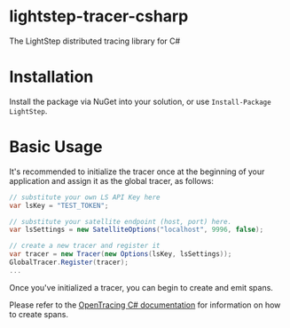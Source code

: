 # lightstep-tracer-csharp
The LightStep distributed tracing library for C#

# Installation
Install the package via NuGet into your solution, or use `Install-Package LightStep`.

# Basic Usage
It's recommended to initialize the tracer once at the beginning of your application and assign it as the global tracer, as follows:
```c#
// substitute your own LS API Key here
var lsKey = "TEST_TOKEN";

// substitute your satellite endpoint (host, port) here.
var lsSettings = new SatelliteOptions("localhost", 9996, false);

// create a new tracer and register it
var tracer = new Tracer(new Options(lsKey, lsSettings));
GlobalTracer.Register(tracer);
...
```

Once you've initialized a tracer, you can begin to create and emit spans.

Please refer to the [OpenTracing C# documentation](https://github.com/opentracing/opentracing-csharp) for information on how to create spans.






